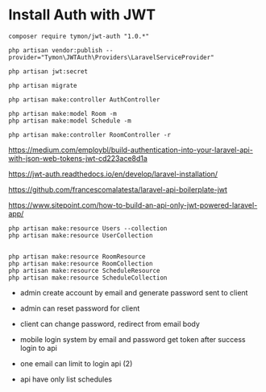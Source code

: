 # Install Auth with JWT

```
composer require tymon/jwt-auth "1.0.*"

php artisan vendor:publish --provider="Tymon\JWTAuth\Providers\LaravelServiceProvider"

php artisan jwt:secret

php artisan migrate

php artisan make:controller AuthController
```

```
php artisan make:model Room -m
php artisan make:model Schedule -m

php artisan make:controller RoomController -r
```

https://medium.com/employbl/build-authentication-into-your-laravel-api-with-json-web-tokens-jwt-cd223ace8d1a

https://jwt-auth.readthedocs.io/en/develop/laravel-installation/

https://github.com/francescomalatesta/laravel-api-boilerplate-jwt

https://www.sitepoint.com/how-to-build-an-api-only-jwt-powered-laravel-app/

```
php artisan make:resource Users --collection
php artisan make:resource UserCollection


php artisan make:resource RoomResource
php artisan make:resource RoomCollection
php artisan make:resource ScheduleResource
php artisan make:resource ScheduleCollection
```

- admin create account by email and generate password sent to client
- admin can reset password for client
- client can change password, redirect from email body

- mobile login system by email and password get token after success login to api

- one email can limit to login api (2)
- api have only list schedules


